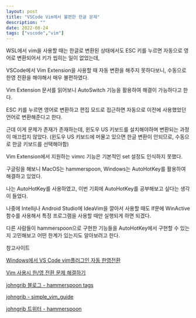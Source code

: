 ```yaml
---
layout: post
title: "VSCode Vim에서 불편한 한글 문제"
description: ""
date: 2022-08-24
tags: ["vscode","vim"]
---
```


WSL에서 vim을 사용할 때는 한글로 변환된 상태에서도 ESC 키를 누르면 자동으로 영어로 변환되어서 키가 씹히는 일이 없었는데,

VSCode에서 Vim Extension을 사용할 때 자동 변환을 해주지 못하다보니, 수동으로 한영 전환을 해야해서 매우 불편하였다.

Vim Extension 문서를 읽어보니 AutoSwitch 기능을 활용하여 해결이 가능하다고 한다.

ESC 키를 누르면 영어로 변환하고 편집 모드로 접근하면 자동으로 이전에 사용했었던 언어로 변환해준다고 한다.

근데 이게 문제가 존재가 존재하는데, 윈도우 US 키보드를 설치해야하며 변환되는 과정이 매끄럽지 않았다. (윈도우 US 키보드에 머물고 있으면 한글 변환이 안되므로, 수동으로 한글 키보드를 선택해야함)

Vim Extension에서 지원하는 vimrc 기능은 기본적인 set 설정도 인식하지 못했다. 

구글링을 해보니 MacOS는 hammerspoon, Windows는 AutoHotKey를 활용하여 해결하고 있었다.

나는 AutoHotKey를 사용하였고, 이번 기회에 AutoHotKey를 공부해보고 싶다는 생각이 들었다.

나중에 Intellij나 Android Studio에 IdeaVim을 깔아서 사용할 때도 If문에 WinActive 함수를 사용해서 특정 프로그램을 사용할 때만 실행되게 하면 되겠다.

다른 사람들이 hammerspoon으로 구현한 기능들을 AutoHotKey에서 구현할 수 있는지 고민해보고 어떤 한계가 있는지도 알아보려고 한다.

참고사이트

<a href="https://johnny-mh.github.io/post/Windows%EC%97%90%EC%84%9C-VS-Code-vim%ED%94%8C%EB%9F%AC%EA%B7%B8%EC%9D%B8-%EC%9E%90%EB%8F%99-%ED%95%9C%EC%98%81%EC%A0%84%ED%99%98/">Windows에서 VS Code vim플러그인 자동 한영전환</a>

<a href="https://johngrib.github.io/blog/2017/05/04/input-source/">Vim 사용시 한/영 전환 문제 해결하기</a>

<a href="https://johngrib.github.io/wiki/hammerspoon/">johngrib 블로그 - hammerspoon tags</a>

<a href="https://github.com/johngrib/simple_vim_guide/blob/master/md/with_korean.md">johngrib - simple_vim_guide</a>

<a href="https://twitter.com/John_Grib/status/1534909491581308929">johngrib 트위터 - hammerspoon</a>